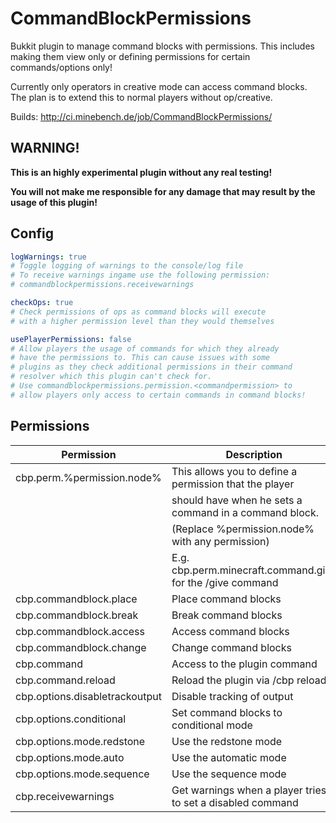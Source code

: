 # CommandBlockPermissions
Bukkit plugin to manage command blocks with permissions. This includes making them view only or defining permissions for certain commands/options only!

Currently only operators in creative mode can access command blocks. The plan is to extend this to normal players without op/creative.

Builds: http://ci.minebench.de/job/CommandBlockPermissions/

## WARNING!
**This is an highly experimental plugin without any real testing!**

**You will not make me responsible for any damage that may result by the usage of this plugin!**

## Config

```yaml
logWarnings: true
# Toggle logging of warnings to the console/log file
# To receive warnings ingame use the following permission:
# commandblockpermissions.receivewarnings

checkOps: true
# Check permissions of ops as command blocks will execute
# with a higher permission level than they would themselves

usePlayerPermissions: false
# Allow players the usage of commands for which they already
# have the permissions to. This can cause issues with some
# plugins as they check additional permissions in their command
# resolver which this plugin can't check for.
# Use commandblockpermissions.permission.<commandpermission> to
# allow players only access to certain commands in command blocks!
```

## Permissions 
|           Permission           |                        Description                         |
| -------------------------------|------------------------------------------------------------|
| cbp.perm.%permission.node%     | This allows you to define a permission that the player     |
|                                |  should have when he sets a command in a command block.    |
|                                | (Replace %permission.node% with any permission)            |
|                                | E.g. cbp.perm.minecraft.command.give for the /give command |
| cbp.commandblock.place         | Place command blocks                                       |
| cbp.commandblock.break         | Break command blocks                                       |
| cbp.commandblock.access        | Access command blocks                                      |
| cbp.commandblock.change        | Change command blocks                                      |
| cbp.command                    | Access to the plugin command                               |
| cbp.command.reload             | Reload the plugin via /cbp reload                          |
| cbp.options.disabletrackoutput | Disable tracking of output                                 |
| cbp.options.conditional        | Set command blocks to conditional mode                     |
| cbp.options.mode.redstone      | Use the redstone mode                                      |
| cbp.options.mode.auto          | Use the automatic mode                                     |
| cbp.options.mode.sequence      | Use the sequence mode                                      |
| cbp.receivewarnings            | Get warnings when a player tries to set a disabled command |
